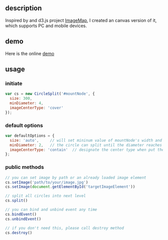## description

Inspired by and d3.js project [ImageMap](http://bl.ocks.org/nswamy14/df13d67b6efeb19eb640), I created an canvas version of it, which supports PC and mobile devices.

## demo

Here is the online [demo](http://demo.jackyang.me/circle-split/circle-split-demo.html)

## usage

### initiate

```js
var cs = new CircleSplit('#mountNode', {
  size: 300,
  minDiameter: 4,
  imageCenterType: 'cover'
});
```

### default options

```js
var defaultOptions = {
  size: 'auto',     // will set mininum value of mountNode's width and height
  minDiameter: 2,   // the circle can split until the diameter reaches to 2 px
  imageCenterType: 'contain'  // designate the center type when put the image of the square box
};
```

### public methods

```js
// you can set image by path or an already loaded image element
cs.setImage('path/to/your/image.jpg')
cs.setImage(document.getElementById('targetImageElement'))

// split all circles into next level
cs.split()

// you can bind and unbind event any time
cs.bindEvent()
cs.unbindEvent()

// if you don't need this, please call destroy method
cs.destroy()
```

